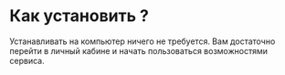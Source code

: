 # Как установить ?

Устанавливать на компьютер ничего не требуется. Вам достаточно перейти в личный кабине и начать пользоваться возможностями сервиса.
